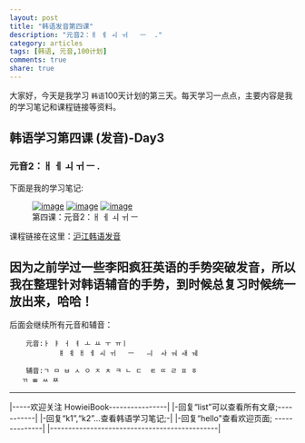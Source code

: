 ```yaml
---
layout: post
title: "韩语发音第四课"
description: "元音2：ㅐ ㅔ ㅚ ㅟ   ㅡ  ."
category: articles
tags: [韩语, 元音,100计划]
comments: true
share: true
---
```


大家好，今天是我学习 `韩语`100天计划的第三天。每天学习一点点，主要内容是我的学习笔记和课程链接等资料。

## 韩语学习第四课 (发音)-Day3

### 元音2：ㅐ ㅔ ㅚ ㅟ   ㅡ .


下面是我的学习笔记:

<figure class="third">
    <a href="../../images/k4-1.jpg"><img src="../../images/k4-1.jpg" alt="image"></a>
    <a href="../../images/k4-2.jpg"><img src="../../images/k4-2.jpg" alt="image"></a>
    <a href="../../images/k4-3.jpg"><img src="../../images/k4-3.jpg" alt="image"></a>
    <figcaption>第四课：元音2：ㅐ ㅔ ㅚ ㅟ   ㅡ  </figcaption>
</figure>

课程链接在这里：[沪江韩语发音](http://study.163.com/course/introduction/232009.htm#/courseDetail)

因为之前学过一些李阳疯狂英语的手势突破发音，所以我在整理针对韩语辅音的手势，到时候总复习时候统一放出来，哈哈！
-----------------------
后面会继续所有元音和辅音：

        元音:ㅏ ㅑ ㅓ ㅕ ㅗ ㅛ ㅜ ㅠㅣ 
                ㅒ ㅖ ㅐ ㅔ ㅚ ㅟ   ㅡ   ㅢ  ㅘ ㅝ ㅙ ㅞ

        辅音:ㄱ ㅁ ㅂ ㅅ ㅇ ㅈ ㅊ ㅋ ㄴ ㄷ  ㅌ ㄸ ㄹ ㅍ ㅎ
       ㄲ ㅃ ㅆ ㅉ

-------------------------------------
|-----欢迎关注 HowieiBook----------------|
|-回复“list”可以查看所有文章;-----------|
|-回复“k1”,“k2”...查看韩语学习笔记;-|
|-回复“hello"查看欢迎页面; --------------|
|----------------------------------------------|